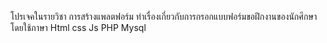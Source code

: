 โปรเจคในรายวิชา การสร้างแพลตฟอร์ม ทำเรื่องเกี่ยวกับการกรอกแบบฟอร์มขอฝึกงานของนักศึกษา โดยใช้ภาษา Html css Js PHP Mysql
